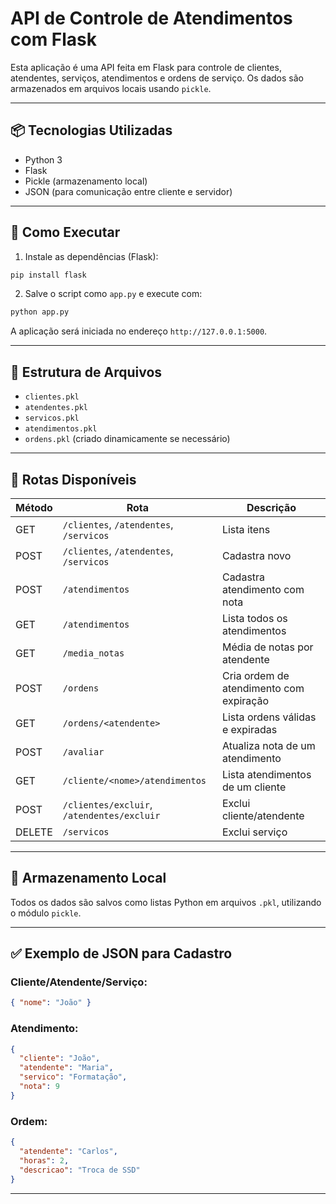 
# API de Controle de Atendimentos com Flask

Esta aplicação é uma API feita em Flask para controle de clientes, atendentes, serviços, atendimentos e ordens de serviço. Os dados são armazenados em arquivos locais usando `pickle`.

---

## 📦 Tecnologias Utilizadas

- Python 3
- Flask
- Pickle (armazenamento local)
- JSON (para comunicação entre cliente e servidor)

---

## 🚀 Como Executar

1. Instale as dependências (Flask):
```bash
pip install flask
```

2. Salve o script como `app.py` e execute com:
```bash
python app.py
```

A aplicação será iniciada no endereço `http://127.0.0.1:5000`.

---

## 📁 Estrutura de Arquivos

- `clientes.pkl`
- `atendentes.pkl`
- `servicos.pkl`
- `atendimentos.pkl`
- `ordens.pkl` (criado dinamicamente se necessário)

---

## 🔗 Rotas Disponíveis

| Método | Rota | Descrição |
|--------|------|-----------|
| GET    | `/clientes`, `/atendentes`, `/servicos` | Lista itens |
| POST   | `/clientes`, `/atendentes`, `/servicos` | Cadastra novo |
| POST   | `/atendimentos` | Cadastra atendimento com nota |
| GET    | `/atendimentos` | Lista todos os atendimentos |
| GET    | `/media_notas` | Média de notas por atendente |
| POST   | `/ordens` | Cria ordem de atendimento com expiração |
| GET    | `/ordens/<atendente>` | Lista ordens válidas e expiradas |
| POST   | `/avaliar` | Atualiza nota de um atendimento |
| GET    | `/cliente/<nome>/atendimentos` | Lista atendimentos de um cliente |
| POST   | `/clientes/excluir`, `/atendentes/excluir` | Exclui cliente/atendente |
| DELETE | `/servicos` | Exclui serviço |

---

## 💾 Armazenamento Local

Todos os dados são salvos como listas Python em arquivos `.pkl`, utilizando o módulo `pickle`.

---

## ✅ Exemplo de JSON para Cadastro

### Cliente/Atendente/Serviço:
```json
{ "nome": "João" }
```

### Atendimento:
```json
{
  "cliente": "João",
  "atendente": "Maria",
  "servico": "Formatação",
  "nota": 9
}
```

### Ordem:
```json
{
  "atendente": "Carlos",
  "horas": 2,
  "descricao": "Troca de SSD"
}
```

---


